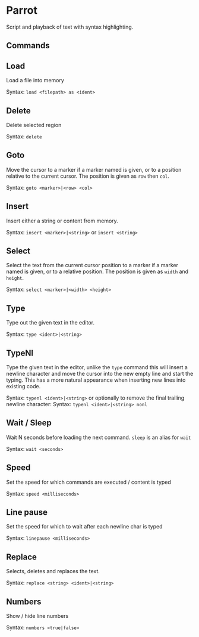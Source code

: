 # Parrot

Script and playback of text with syntax highlighting.

## Commands

## Load

Load a file into memory

Syntax: `load <filepath> as <ident>`

## Delete

Delete selected region

Syntax: `delete`

## Goto

Move the cursor to a marker if a marker named is given, or to a position
relative to the current cursor. The position is given as `row` then `col`.

Syntax: `goto <marker>|<row> <col>`

## Insert

Insert either a string or content from memory.

Syntax: `insert <marker>|<string>` or `insert <string>`

## Select

Select the text from the current cursor position to a marker if a marker named is given, or to a relative position.
The position is given as `width` and `height`.

Syntax: `select <marker>|<width> <height>`
            
## Type

Type out the given text in the editor.

Syntax: `type <ident>|<string>`

## TypeNl

Type the given text in the editor, unlike the `type` command this will insert a
newline character and move the cursor into the new empty line and start the
typing.
This has a more natural appearance when inserting new lines into existing code.

Syntax: `typenl <ident>|<string>`
or optionally to remove the final trailing newline character:
Syntax: `typenl <ident>|<string> nonl`

## Wait / Sleep

Wait N seconds before loading the next command.
`sleep` is an alias for `wait`

Syntax: `wait <seconds>`

## Speed

Set the speed for which commands are executed / content is typed

Syntax: `speed <milliseconds>`

## Line pause

Set the speed for which to wait after each newline char is typed

Syntax: `linepause <milliseconds>`
            
## Replace

Selects, deletes and replaces the text.

Syntax: `replace <string> <ident>|<string>`

## Numbers

Show / hide line numbers

Syntax: `numbers <true|false>`
